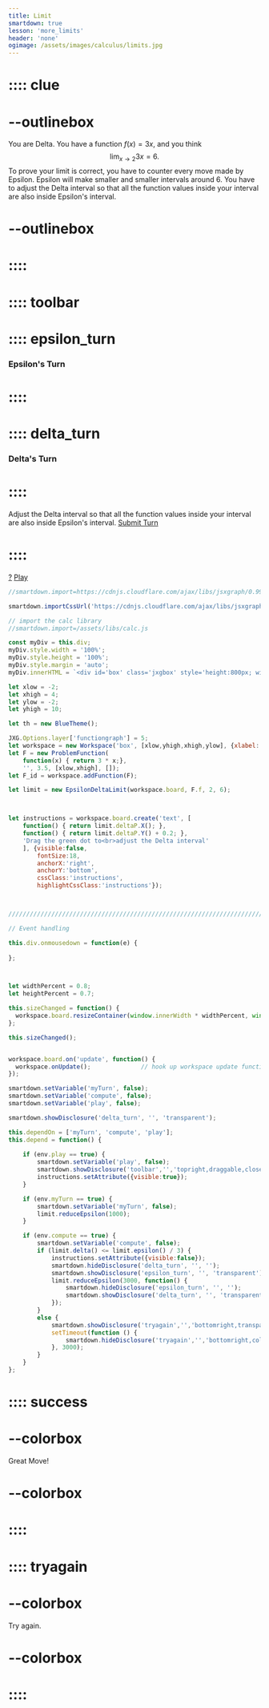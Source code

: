 ```yaml
---
title: Limit
smartdown: true
lesson: 'more_limits'
header: 'none'
ogimage: /assets/images/calculus/limits.jpg
---
```


# :::: clue
# --outlinebox 
You are Delta.  You have a function $f(x)=3x$, and you think $$\lim_{x \to 2} 3x = 6.$$  To prove your limit is correct, you have to counter every move made by Epsilon.  Epsilon will make smaller and smaller intervals around $6$.  You have to adjust the Delta interval so that all the function values inside your interval are also inside Epsilon's interval.
# --outlinebox 
# ::::

# :::: toolbar
# :::: epsilon_turn
### Epsilon's Turn
# ::::
# :::: delta_turn
### Delta's Turn
# ::::
Adjust the Delta interval so that all the function values inside your interval are also inside Epsilon's interval.
[Submit Turn](:=compute=true) 
# ::::

[?](::clue/button,transparent,draggable,closeable,center,shadow) [Play](:=play=true)
```javascript /autoplay
//smartdown.import=https://cdnjs.cloudflare.com/ajax/libs/jsxgraph/0.99.7/jsxgraphcore.js

smartdown.importCssUrl('https://cdnjs.cloudflare.com/ajax/libs/jsxgraph/0.99.7/jsxgraph.css');

// import the calc library
//smartdown.import=/assets/libs/calc.js

const myDiv = this.div;
myDiv.style.width = '100%';
myDiv.style.height = '100%';
myDiv.style.margin = 'auto';
myDiv.innerHTML = `<div id='box' class='jxgbox' style='height:800px; width:800px'>`;

let xlow = -2;
let xhigh = 4;
let ylow = -2;
let yhigh = 10;

let th = new BlueTheme();

JXG.Options.layer['functiongraph'] = 5;
let workspace = new Workspace('box', [xlow,yhigh,xhigh,ylow], {xlabel:'', ylabel:''});
let F = new ProblemFunction(
	function(x) { return 3 * x;}, 
	'', 3.5, [xlow,xhigh], []);
let F_id = workspace.addFunction(F);

let limit = new EpsilonDeltaLimit(workspace.board, F.f, 2, 6);



let instructions = workspace.board.create('text', [
	function() { return limit.deltaP.X(); },
	function() { return limit.deltaP.Y() + 0.2; },
	'Drag the green dot to<br>adjust the Delta interval'
	], {visible:false, 
		fontSize:18, 
		anchorX:'right', 
		anchorY:'bottom', 
		cssClass:'instructions',
		highlightCssClass:'instructions'});



/////////////////////////////////////////////////////////////////////////////////////////

// Event handling

this.div.onmousedown = function(e) { 
  
};



let widthPercent = 0.8;
let heightPercent = 0.7;

this.sizeChanged = function() {
  workspace.board.resizeContainer(window.innerWidth * widthPercent, window.innerHeight * heightPercent);       
};

this.sizeChanged();


workspace.board.on('update', function() {
  workspace.onUpdate();              // hook up workspace update functions
});

smartdown.setVariable('myTurn', false);
smartdown.setVariable('compute', false);
smartdown.setVariable('play', false);

smartdown.showDisclosure('delta_turn', '', 'transparent');

this.dependOn = ['myTurn', 'compute', 'play'];  
this.depend = function() {
  
	if (env.play == true) {
		smartdown.setVariable('play', false);
		smartdown.showDisclosure('toolbar','','topright,draggable,closeable,shadow');
		instructions.setAttribute({visible:true});
	}

	if (env.myTurn == true) {
		smartdown.setVariable('myTurn', false);
		limit.reduceEpsilon(1000);
	}

	if (env.compute == true) {
		smartdown.setVariable('compute', false);
		if (limit.delta() <= limit.epsilon() / 3) {
			instructions.setAttribute({visible:false});
			smartdown.hideDisclosure('delta_turn', '', '');
			smartdown.showDisclosure('epsilon_turn', '', 'transparent');
			limit.reduceEpsilon(3000, function() {
				smartdown.hideDisclosure('epsilon_turn', '', '');
				smartdown.showDisclosure('delta_turn', '', 'transparent');
			});
		}
		else {
			smartdown.showDisclosure('tryagain','','bottomright,transparent,colorbox,shadow');
	      	setTimeout(function () {
	        	smartdown.hideDisclosure('tryagain','','bottomright,colorbox,shadow');
	      	}, 3000);
		}
	}
};


```
# :::: success
# --colorbox
Great Move!
# --colorbox
# ::::

# :::: tryagain
# --colorbox
Try again.
# --colorbox
# ::::


